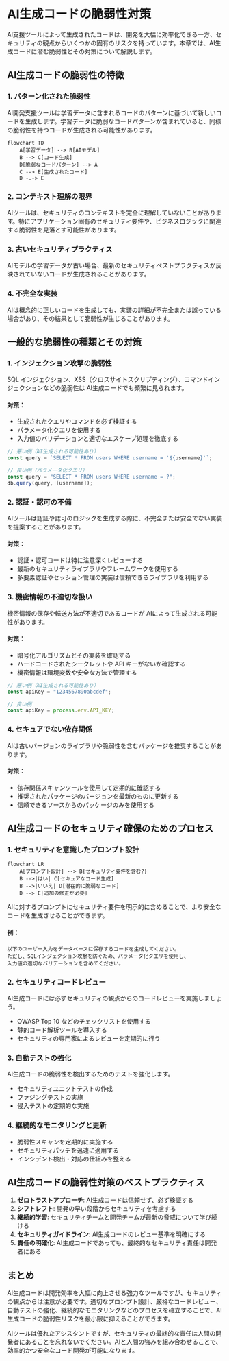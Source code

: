 # AI生成コードの脆弱性対策

AI支援ツールによって生成されたコードは、開発を大幅に効率化できる一方、セキュリティの観点からいくつかの固有のリスクを持っています。本章では、AI生成コードに潜む脆弱性とその対策について解説します。

## AI生成コードの脆弱性の特徴

### 1. パターン化された脆弱性

AI開発支援ツールは学習データに含まれるコードのパターンに基づいて新しいコードを生成します。学習データに脆弱なコードパターンが含まれていると、同様の脆弱性を持つコードが生成される可能性があります。

```mermaid
flowchart TD
    A[学習データ] --> B[AIモデル]
    B --> C[コード生成]
    D[脆弱なコードパターン] --> A
    C --> E[生成されたコード]
    D -.-> E
```

### 2. コンテキスト理解の限界

AIツールは、セキュリティのコンテキストを完全に理解していないことがあります。特にアプリケーション固有のセキュリティ要件や、ビジネスロジックに関連する脆弱性を見落とす可能性があります。

### 3. 古いセキュリティプラクティス

AIモデルの学習データが古い場合、最新のセキュリティベストプラクティスが反映されていないコードが生成されることがあります。

### 4. 不完全な実装

AIは概念的に正しいコードを生成しても、実装の詳細が不完全または誤っている場合があり、その結果として脆弱性が生じることがあります。

## 一般的な脆弱性の種類とその対策

### 1. インジェクション攻撃の脆弱性

SQL インジェクション、XSS（クロスサイトスクリプティング）、コマンドインジェクションなどの脆弱性は AI生成コードでも頻繁に見られます。

#### 対策：

- 生成されたクエリやコマンドを必ず検証する
- パラメータ化クエリを使用する
- 入力値のバリデーションと適切なエスケープ処理を徹底する

```javascript
// 悪い例（AI生成される可能性あり）
const query = `SELECT * FROM users WHERE username = '${username}'`;

// 良い例（パラメータ化クエリ）
const query = "SELECT * FROM users WHERE username = ?";
db.query(query, [username]);
```

### 2. 認証・認可の不備

AIツールは認証や認可のロジックを生成する際に、不完全または安全でない実装を提案することがあります。

#### 対策：

- 認証・認可コードは特に注意深くレビューする
- 最新のセキュリティライブラリやフレームワークを使用する
- 多要素認証やセッション管理の実装は信頼できるライブラリを利用する

### 3. 機密情報の不適切な扱い

機密情報の保存や転送方法が不適切であるコードが AIによって生成される可能性があります。

#### 対策：

- 暗号化アルゴリズムとその実装を確認する
- ハードコードされたシークレットや API キーがないか確認する
- 機密情報は環境変数や安全な方法で管理する

```javascript
// 悪い例（AI生成される可能性あり）
const apiKey = "1234567890abcdef";

// 良い例
const apiKey = process.env.API_KEY;
```

### 4. セキュアでない依存関係

AIは古いバージョンのライブラリや脆弱性を含むパッケージを推奨することがあります。

#### 対策：

- 依存関係スキャンツールを使用して定期的に確認する
- 推奨されたパッケージのバージョンを最新のものに更新する
- 信頼できるソースからのパッケージのみを使用する

## AI生成コードのセキュリティ確保のためのプロセス

### 1. セキュリティを意識したプロンプト設計

```mermaid
flowchart LR
    A[プロンプト設計] --> B{セキュリティ要件を含む?}
    B -->|はい| C[セキュアなコード生成]
    B -->|いいえ| D[潜在的に脆弱なコード]
    D --> E[追加の修正が必要]
```

AIに対するプロンプトにセキュリティ要件を明示的に含めることで、より安全なコードを生成させることができます。

#### 例：

```
以下のユーザー入力をデータベースに保存するコードを生成してください。
ただし、SQLインジェクション攻撃を防ぐため、パラメータ化クエリを使用し、
入力値の適切なバリデーションを含めてください。
```

### 2. セキュリティコードレビュー

AI生成コードには必ずセキュリティの観点からのコードレビューを実施しましょう。

- OWASP Top 10 などのチェックリストを使用する
- 静的コード解析ツールを導入する
- セキュリティの専門家によるレビューを定期的に行う

### 3. 自動テストの強化

AI生成コードの脆弱性を検出するためのテストを強化します。

- セキュリティユニットテストの作成
- ファジングテストの実施
- 侵入テストの定期的な実施

### 4. 継続的なモニタリングと更新

- 脆弱性スキャンを定期的に実施する
- セキュリティパッチを迅速に適用する
- インシデント検出・対応の仕組みを整える

## AI生成コードの脆弱性対策のベストプラクティス

1. **ゼロトラストアプローチ**: AI生成コードは信頼せず、必ず検証する
2. **シフトレフト**: 開発の早い段階からセキュリティを考慮する
3. **継続的学習**: セキュリティチームと開発チームが最新の脅威について学び続ける
4. **セキュリティガイドライン**: AI生成コードのレビュー基準を明確にする
5. **責任の明確化**: AI生成コードであっても、最終的なセキュリティ責任は開発者にある

## まとめ

AI生成コードは開発効率を大幅に向上させる強力なツールですが、セキュリティの観点からは注意が必要です。適切なプロンプト設計、厳格なコードレビュー、自動テストの強化、継続的なモニタリングなどのプロセスを確立することで、AI生成コードの脆弱性リスクを最小限に抑えることができます。

AIツールは優れたアシスタントですが、セキュリティの最終的な責任は人間の開発者にあることを忘れないでください。AIと人間の強みを組み合わせることで、効率的かつ安全なコード開発が可能になります。
